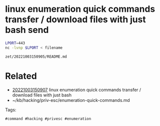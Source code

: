 # linux enumeration quick commands transfer / download files with just bash send
```bash
LPORT=443
nc -lvnp $LPORT < filename
```

` zet/20221003150905/README.md `

# Related

- [20221003150907](/zet/20221003150907/README.md) linux enumeration quick commands transfer / download files with just bash
- ~/kb/hacking/priv-esc/enumeration-quick-commands.md

Tags:

    #command #hacking #privesc #enumeration 
